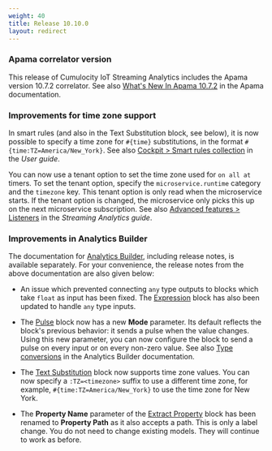 ```yaml
---
weight: 40
title: Release 10.10.0
layout: redirect
---
```


### Apama correlator version

This release of Cumulocity IoT Streaming Analytics includes the Apama version 10.7.2 correlator. See also [What's New In Apama 10.7.2](https://documentation.softwareag.com/onlinehelp/Rohan/Apama/v10-7/apama10-7/apama-webhelp/index.html#page/apama-webhelp%2Fco-WhaNewInApa_1072_top.html) in the Apama documentation.

### Improvements for time zone support

In smart rules (and also in the Text Substitution block, see below), it is now possible to specify a time zone for `#{time}` substitutions, in the format `#{time:TZ=America/New_York}`.
See also [Cockpit > Smart rules collection](/users-guide/cockpit/#smart-rules-collection) in the *User guide*.

You can now use a tenant option to set the time zone used for `on all at` timers. To set the tenant option, specify the `microservice.runtime` category and the `timezone` key. 
This tenant option is only read when the microservice starts. If the tenant option is changed, the microservice only picks this up on the next microservice subscription. 
See also [Advanced features > Listeners](/apama/advanced/#Listeners) in the *Streaming Analytics guide*.

### Improvements in Analytics Builder

The documentation for [Analytics Builder](https://documentation.softwareag.com/apama/Analytics_Builder/pab10-10-0/apama-pab-webhelp/index.html), including release notes, 
is available separately. For your convenience, the release notes from the above documentation are also given below:

- An issue which prevented connecting `any` type outputs to blocks which take `float` as input has been fixed. 
  The [Expression](https://documentation.softwareag.com/apama/Analytics_Builder/pab10-10-0/apama-pab-webhelp/index.html#page/apamaanalyticsbuilder-webhelp%2Fre_AnaBui_block_reference_Calculations_Expression.html)
  block has also been updated to handle `any` type inputs.

- The [Pulse](https://documentation.softwareag.com/apama/Analytics_Builder/pab10-10-0/apama-pab-webhelp/index.html#page/apamaanalyticsbuilder-webhelp%2Fre_AnaBui_block_reference_Flow_Manipulation_Pulse.html)
  block now has a new **Mode** parameter. Its default reflects the block's previous behavior: it sends a pulse when the value changes. 
  Using this new parameter, you can now configure the block to send a pulse on every input or on every non-zero value. 
  See also [Type conversions](https://documentation.softwareag.com/apama/Analytics_Builder/pab10-10-0/apama-pab-webhelp/index.html#page/apamaanalyticsbuilder-webhelp%2Fco-AnaBui_type_conversions.html) in the Analytics Builder documentation.

- The [Text Substitution](https://documentation.softwareag.com/apama/Analytics_Builder/pab10-10-0/apama-pab-webhelp/index.html#page/apamaanalyticsbuilder-webhelp%2Fre_AnaBui_block_reference_Utilities_TextSubstitution.html)
  block now supports time zone values. You can now specify a `:TZ=<timezone>` suffix to use a different time zone, 
  for example, `#{time:TZ=America/New_York}` to use the time zone for New York.

- The **Property Name** parameter of the [Extract Property](https://documentation.softwareag.com/apama/Analytics_Builder/pab10-10-0/apama-pab-webhelp/index.html#page/apamaanalyticsbuilder-webhelp%2Fre_AnaBui_block_reference_Utilities_ExtractProperty.html)
  block has been renamed to **Property Path** as it also accepts a path. This is only a label change. You do not need to change existing models. 
  They will continue to work as before.

